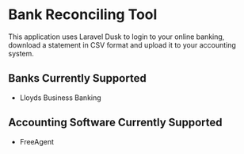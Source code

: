 # Bank Reconciling Tool

This application uses Laravel Dusk to login to your online banking, download
a statement in CSV format and upload it to your accounting system.

## Banks Currently Supported

 - Lloyds Business Banking
 
## Accounting Software Currently Supported

 - FreeAgent
